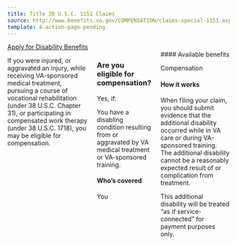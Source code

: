 ```yaml
---
title: Title 38 U.S.C. 1151 Claims
source: http://www.benefits.va.gov/COMPENSATION/claims-special-1151.asp
template: 4-action-page-pending
---
```


<div class="main" role="main" markdown="0">

<div class="action-bar">
  <div class="row">
    <div class="small-12 columns">
      <a class="usa-button-primary" href="{{ site.url}}/disability-benefits/get/">Apply for Disability Benefits</a>
    </div>
  </div>
</div>

<div class="section one" markdown="0">
<div class="primary" markdown="0">
<div class="row" markdown="0">
<div class="small-12 columns">

<div markdown="1">

If you were injured, or aggravated an injury, while receiving VA-sponsored medical treatment, pursuing a course of vocational rehabilitation (under 38 U.S.C. Chapter 31), or participating in compensated work therapy (under 38 U.S.C. 1718), you may be eligible for compensation.

</div>

<div class="call-out" markdown="1">

### Are you eligible for compensation?

Yes, if:

You have a disabling condition resulting from or aggravated by VA medical treatment or VA-sponsored training.

#### Who’s covered
You
</div>
<div markdown="1">
#### Available benefits

Compensation

#### How it works

When filing your claim, you should submit evidence that the additional disability occurred while in VA care or during VA-sponsored training. The additional disability cannot be a reasonably expected result of or complication from treatment.

This additional disability will be treated “as if service-connected” for payment purposes only.
</div>
</div>

</div>
</div>


</div>
